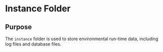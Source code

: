 # Instance Folder

## Purpose
The `instance` folder is used to store environmental run-time data, including log files and database files.
